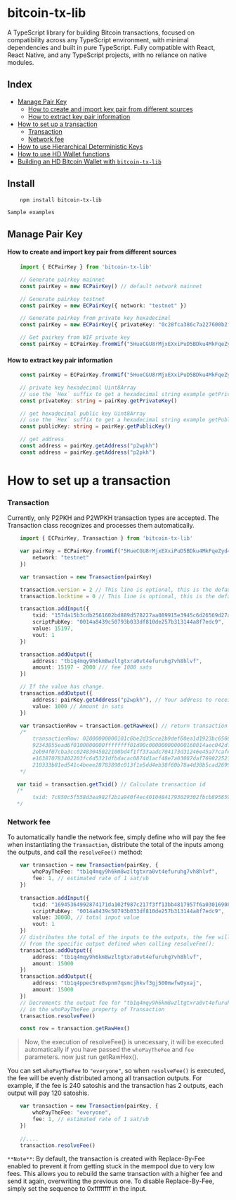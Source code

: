 # bitcoin-tx-lib

A TypeScript library for building Bitcoin transactions, focused on compatibility 
across any TypeScript environment, with minimal dependencies and built in pure
TypeScript. Fully compatible with React, React Native, and any TypeScript projects, 
with no reliance on native modules.

## Index

- [Manage Pair Key](#manage-pair-key)
  - [How to create and import key pair from different sources](#how-to-create-and-import-key-pair-from-different-sources)
  - [How to extract key pair information](#how-to-extract-key-pair-information)
- [How to set up a transaction](#how-to-set-up-a-transaction)
  - [Transaction](#transaction)
  - [Network fee](#network-fee)
- [How to use Hierarchical Deterministic Keys](hdkmanager.md)
- [How to use HD Wallet functions](hdwallet.md)
- [Building an HD Bitcoin Wallet with `bitcoin-tx-lib`](wallet.md)

## Install 

```bash
    npm install bitcoin-tx-lib
```

`Sample examples`

## Manage Pair Key

#### How to create and import key pair from different sources

```typescript
    import { ECPairKey } from 'bitcoin-tx-lib'

    // Generate pairkey mainnet
    const pairKey = new ECPairKey() // default network mainnet

    // Generate pairkey testnet
    const pairKey = new ECPairKey({ network: "testnet" })

    // Generate pairkey from private key hexadecimal
    const pairKey = new ECPairKey({ privateKey: "0c28fca386c7a227600b2fe50b7cae11ec86d3bf1fbe471be89827e19d72aa1d", network: "testnet" })

    // Get pairkey from WIF private key
    const pairKey = ECPairKey.fromWif("5HueCGU8rMjxEXxiPuD5BDku4MkFqeZyd4dZ1jvhTVqvbTLvyTJ") // default network mainnet
```

#### How to extract key pair information

```typescript
    const pairKey = ECPairKey.fromWif("5HueCGU8rMjxEXxiPuD5BDku4MkFqeZyd4dZ1jvhTVqvbTLvyTJ")

    // private key hexadecimal Uint8Array 
    // use the `Hex` suffix to get a hexadecimal string example getPrivateKeyHex()
    const privateKey: string = pairKey.getPrivateKey()

    // get hexadecimal public key Uint8Array 
    // use the `Hex` suffix to get a hexadecimal string example getPublicKeyHex()
    const publicKey: string = pairKey.getPublicKey()

    // get address 
    const address = pairKey.getAddress("p2wpkh")
    const address = pairKey.getAddress("p2pkh")
```

# How to set up a transaction

### Transaction 

Currently, only P2PKH and P2WPKH transaction types are accepted.
The Transaction class recognizes and processes them automatically.

```typescript
    import { ECPairKey, Transaction } from 'bitcoin-tx-lib'

    var pairKey = ECPairKey.fromWif("5HueCGU8rMjxEXxiPuD5BDku4MkFqeZyd4dZ1jvhTVqvbTLvyTJ", {
        network: "testnet"
    })

    var transaction = new Transaction(pairKey)

    transaction.version = 2 // This line is optional, this is the default value
    transaction.locktime = 0 // This line is optional, this is the default value

    transaction.addInput({
        txid: "157da15b3cdb2561602bd889d578227aa089915e3945c6d26569d27aecb9a4f7",
        scriptPubKey: "0014a8439c50793b033df810de257b313144a8f7edc9",
        value: 15197, 
        vout: 1
    })

    transaction.addOutput({
        address: "tb1q4mqy9h6km8wzltgtxra0vt4efuruhg7vh8hlvf",
        amount: 15197 - 2000 /// fee 1000 sats  
    })

    // If the value has change.
    transaction.addOutput({
        address: pairKey.getAddress("p2wpkh"), // Your address to receive your change
        value: 1000 // Amount in sats
    })

    var transactionRow = transaction.getRawHex() // return transaction raw in string hexadecimal signed
    /*
        transactionRow: 02000000000101c6be2d35cce2b9def60ea1d1923bc6566fc2c8d30fb3d76a843
        92343855ead6f0100000000ffffffff01d00c000000000000160014aec042df56d9dc2fad0b30faf6
        2eb94f07cba3cc02483045022100bd4f1ff33aadc704173d31246e45a77cafee0a9534ab1383ce95c
        e163870783402203fc6d5321dfbdacac0874d1acf48e7a03087daf7690225216491660584e6e8c401
        210333b81ed541c4beee28783890c013f1e5dd4eb38f60b78a4d30b5cad26996217f00000000
    */

   var txid = transaction.getTxid() // Calculate transaction id
   /*
        txid: 7c850c5f558d3ea982f2b1a940f4ec40104841793029302fbcb8958595066eaf
   */
```

### Network fee

To automatically handle the network fee, simply define who will pay the fee when
instantiating the `Transaction`, distribute the total of the inputs among the outputs, and
call the `resolveFee()` method:

```typescript
    var transaction = new Transaction(pairKey, {
        whoPayTheFee: "tb1q4mqy9h6km8wzltgtxra0vt4efuruhg7vh8hlvf",
        fee: 1, // estimated rate of 1 sat/vb
    })
    
    transaction.addInput({
        txid: "16945364992874171da102f987c217f3ff13bb4817957f6a030169083a8ac8f0",
        scriptPubKey: "0014a8439c50793b033df810de257b313144a8f7edc9",
        value: 30000, // total input value 
        vout: 1
    })
    // distributes the total of the inputs to the outputs, the fee will be automatically removed
    // from the specific output defined when calling resolveFee():
    transaction.addOutput({
        address: "tb1q4mqy9h6km8wzltgtxra0vt4efuruhg7vh8hlvf",
        amount: 15000 
    })
    transaction.addOutput({
        address: "tb1q4ppec5re8vpnm7qsmcjhkvf3gj500mwfw0yxaj",
        amount: 15000 
    })
    // Decrements the output fee for "tb1q4mqy9h6km8wzltgtxra0vt4efuruhg7vh8hlvf" as defined 
    // in the whoPayTheFee property of Transaction
    transaction.resolveFee() 

    const row = transaction.getRawHex()
```
>   Now, the execution of resolveFee() is unecessary, it will be executed automatically if you have passed the 
`whoPayTheFee` and `fee` parameters. now just run getRawHex().

You can set `whoPayTheFee` to `"everyone"`, so when `resolveFee()` is executed, the fee will
be evenly distributed among all transaction outputs. For example, if the fee is 240 satoshis 
and the transaction has 2 outputs, each output will pay 120 satoshis.

```typescript
    var transaction = new Transaction(pairKey, {
        whoPayTheFee: "everyone",
        fee: 1, // estimated rate of 1 sat/vb
    })
    
    //....
    transaction.resolveFee()

```

`**Note**`: By default, the transaction is created with Replace-By-Fee enabled to 
prevent it from getting stuck in the mempool due to very low fees. This allows you 
to rebuild the same transaction with a higher fee and send it again, overwriting 
the previous one. To disable Replace-By-Fee, simply set the 
sequence to 0xffffffff in the input.

